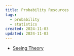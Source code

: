 ```yaml
---
title: Probability Resources
tags:
  - probability
  - statistics
created: 2024-11-03
updated: 2024-11-03
---
```

- [Seeing Theory](https://seeing-theory.brown.edu/index.html)